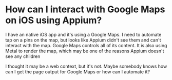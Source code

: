 
# How can I interact with Google Maps on iOS using Appium?

I have an native iOS app and it's using a Google Maps. I need to automate tap on a pins on the map, but looks like Appium didn't see them and can't interact with the map.
Google Maps controls all of its content. It is also using Metal to render the map, which may be one of the reasons Appium doesn't see any children

I thought it may be a web context, but it's not.
Maybe somebody knows how can I get the page output for Google Maps or how can I automate it?

        